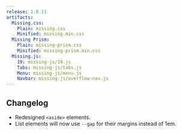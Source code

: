 ```yaml
---
release: 1.0.11
artifacts:
  Missing.css:
    Plain: missing.css
    Minified: missing.min.css
  Missing Prism:
    Plain: missing-prism.css
    Minified: missing-prism.min.css
  Missing.js:
    19: missing-js/19.js
    Tabs: missing-js/tabs.js
    Menu: missing-js/menu.js
    Navbar: missing-js/overflow-nav.js
---
```



## Changelog

 - Redesigned `<aside>` elements.
 - List elements will now use `--gap` for their margins instead of 1em.
